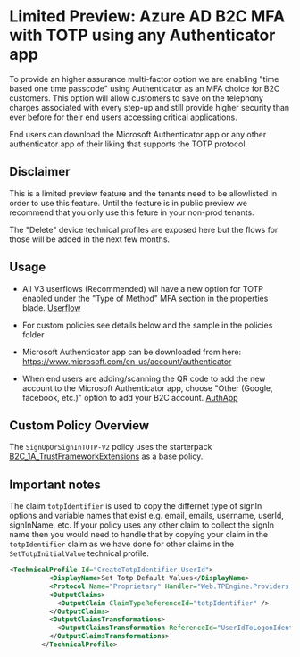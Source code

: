 # Limited Preview: Azure AD B2C MFA with TOTP using any Authenticator app

To provide an higher assurance multi-factor option we are enabling "time based one time passcode" using Authenticator as an MFA choice for B2C customers. This option will allow customers  to save on the telephony charges associated with every step-up and still provide higher security than ever before for their end users accessing critical applications.

End users can download the Microsoft Authenticator app or any other authenticator app of their liking that supports the TOTP protocol. 


## Disclaimer

This is a limited preview feature and the tenants need to be allowlisted in order to use this feature. Until the feature is in public preview we recommend that you only use this feture in your non-prod tenants. 


The "Delete" device technical profiles are exposed here but the flows for those will be added in the next few months. 


## Usage

- All V3 userflows (Recommended) wil have a new option for TOTP enabled under the "Type of Method" MFA section in the properties blade. [Userflow](media/userflow.png)

-  For custom policies see details below and the sample in the policies folder
-  Microsoft Authenticator app can be downloaded from here:  https://www.microsoft.com/en-us/account/authenticator
- When end users are adding/scanning the QR code to add the new account to the Microsoft Authenticator app, choose "Other (Google, facebook, etc.)" option to add your B2C account. [AuthApp](media/AuthApp.jpg)

## Custom Policy Overview

The `SignUpOrSignInTOTP-V2` policy uses the starterpack [B2C_1A_TrustFrameworkExtensions](https://github.com/Azure-Samples/active-directory-b2c-custom-policy-starterpack/blob/master/SocialAndLocalAccounts/TrustFrameworkExtensions.xml) as a base policy. 

## Important notes

The claim  `totpIdentifier` is used to copy the differnet type of signIn options and variable names that exist e.g. email, emails, username, userId, signInName, etc. If your policy uses any other claim to collect the signIn name then you would need to handle that by copying your claim in the `totpIdentifier` claim as we have done for other claims in the `SetTotpInitialValue` technical profile. 

```XML
<TechnicalProfile Id="CreateTotpIdentifier-UserId">
          <DisplayName>Set Totp Default Values</DisplayName>
          <Protocol Name="Proprietary" Handler="Web.TPEngine.Providers.ClaimsTransformationProtocolProvider, Web.TPEngine, Version=1.0.0.0, Culture=neutral, PublicKeyToken=null" />
          <OutputClaims>
            <OutputClaim ClaimTypeReferenceId="totpIdentifier" />
          </OutputClaims>
          <OutputClaimsTransformations>
            <OutputClaimsTransformation ReferenceId="UserIdToLogonIdentifier" />
          </OutputClaimsTransformations>
        </TechnicalProfile>
```
